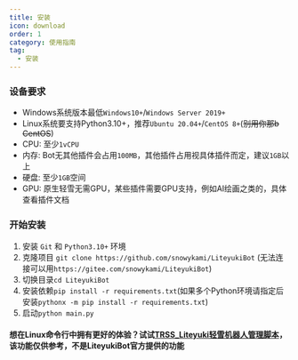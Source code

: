 ```yaml
---
title: 安装
icon: download
order: 1
category: 使用指南
tag:
  - 安装
---
```


### 设备要求
- Windows系统版本最低`Windows10+`/`Windows Server 2019+`
- Linux系统要支持Python3.10+，推荐`Ubuntu 20.04+`/`CentOS 8+`(~~别用你那b CentOS~~)
- CPU: 至少`1vCPU`
- 内存: Bot无其他插件会占用`100MB`，其他插件占用视具体插件而定，建议`1GB`以上
- 硬盘: 至少`1GB`空间
- GPU: 原生轻雪无需GPU，某些插件需要GPU支持，例如AI绘画之类的，具体查看插件文档

### 开始安装
1. 安装 `Git` 和 `Python3.10+` 环境
2. 克隆项目 `git clone https://github.com/snowykami/LiteyukiBot` (无法连接可以用`https://gitee.com/snowykami/LiteyukiBot`)
3. 切换目录`cd LiteyukiBot`
4. 安装依赖`pip install -r requirements.txt`(如果多个Python环境请指定后安装`pythonx -m pip install -r requirements.txt`)
5. 启动`python main.py`

#### 想在Linux命令行中拥有更好的体验？试试[TRSS_Liteyuki轻雪机器人管理脚本](https://timerainstarsky.github.io/TRSS_Liteyuki/)，该功能仅供参考，不是LiteyukiBot官方提供的功能
